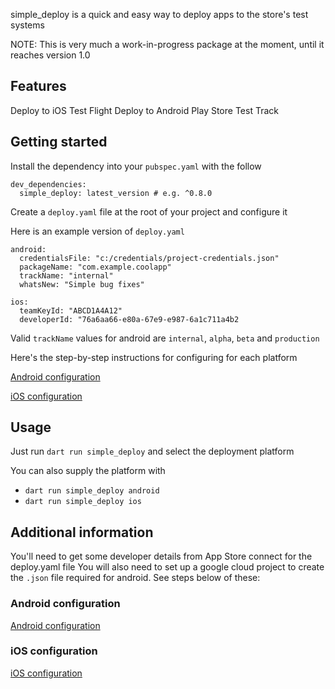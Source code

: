 simple_deploy is a quick and easy way to deploy apps to the store's test systems

NOTE: This is very much a work-in-progress package at the moment, until it reaches version 1.0

## Features

Deploy to iOS Test Flight
Deploy to Android Play Store Test Track

## Getting started
Install the dependency into your `pubspec.yaml` with the follow

```
dev_dependencies:
  simple_deploy: latest_version # e.g. ^0.8.0
```

Create a `deploy.yaml` file at the root of your project and configure it

Here is an example version of `deploy.yaml`
```
android:
  credentialsFile: "c:/credentials/project-credentials.json"
  packageName: "com.example.coolapp"
  trackName: "internal"
  whatsNew: "Simple bug fixes"

ios:
  teamKeyId: "ABCD1A4A12"
  developerId: "76a6aa66-e80a-67e9-e987-6a1c711a4b2
```

Valid `trackName` values for android are `internal`, `alpha`, `beta` and `production`

Here's the step-by-step instructions for configuring for each platform

[Android configuration](https://github.com/andrewpmoore/simple_deploy/blob/main/android.md)

[iOS configuration](https://github.com/andrewpmoore/simple_deploy/blob/main/ios.md)

## Usage

Just run `dart run simple_deploy` and select the deployment platform

You can also supply the platform with 
 - `dart run simple_deploy android`
 - `dart run simple_deploy ios`

## Additional information
You'll need to get some developer details from App Store connect for the deploy.yaml file
You will also need to set up a google cloud project to create the `.json` file required for android.
See steps below of these:

### Android configuration
[Android configuration](https://github.com/andrewpmoore/simple_deploy/blob/main/android.md)

### iOS configuration
[iOS configuration](https://github.com/andrewpmoore/simple_deploy/blob/main/ios.md)
